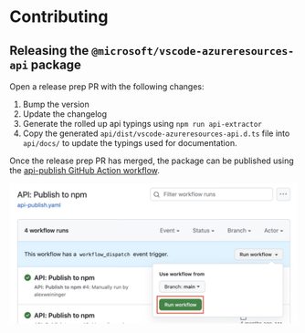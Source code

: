 # Contributing

## Releasing the `@microsoft/vscode-azureresources-api` package

Open a release prep PR with the following changes:

1. Bump the version
2. Update the changelog
3. Generate the rolled up api typings using `npm run api-extractor`
4. Copy the generated `api/dist/vscode-azureresources-api.d.ts` file into
   `api/docs/` to update the typings used for documentation.

Once the release prep PR has merged, the package can be published using the
[api-publish GitHub Action workflow](https://github.com/microsoft/vscode-azureresourcegroups/actions/workflows/api-publish.yaml).

![Manually run the API Publish workflow on GitHub](docs/media/contributing/run-workflow.png)
